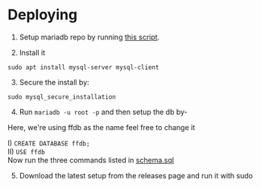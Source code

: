 # Deploying

1) Setup mariadb repo by running [this script](https://mariadb.com/kb/en/mariadb-package-repository-setup-and-usage/).

2) Install it 

`sudo apt install mysql-server mysql-client`

3) Secure the install by:

`sudo mysql_secure_installation` 

4) Run `mariadb -u root -p` and then setup the db by-

Here, we're using ffdb as the name feel free to change it

I) `CREATE DATABASE ffdb;` <br>
II) `USE ffdb`  <br>
Now run the three commands listed in [schema.sql](./schema.sql)

5) Download the latest setup from the releases page and run it with sudo 
